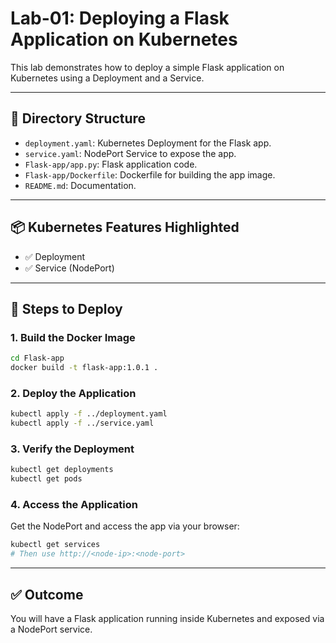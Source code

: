 # Lab-01: Deploying a Flask Application on Kubernetes

This lab demonstrates how to deploy a simple Flask application on Kubernetes using a Deployment and a Service.

---

## 📁 Directory Structure

- `deployment.yaml`: Kubernetes Deployment for the Flask app.
- `service.yaml`: NodePort Service to expose the app.
- `Flask-app/app.py`: Flask application code.
- `Flask-app/Dockerfile`: Dockerfile for building the app image.
- `README.md`: Documentation.

---

## 📦 Kubernetes Features Highlighted

- ✅ Deployment
- ✅ Service (NodePort)

---

## 🚀 Steps to Deploy

### 1. Build the Docker Image

```bash
cd Flask-app
docker build -t flask-app:1.0.1 .
```

### 2. Deploy the Application

```bash
kubectl apply -f ../deployment.yaml
kubectl apply -f ../service.yaml
```

### 3. Verify the Deployment

```bash
kubectl get deployments
kubectl get pods
```

### 4. Access the Application

Get the NodePort and access the app via your browser:

```bash
kubectl get services
# Then use http://<node-ip>:<node-port>
```

---

## ✅ Outcome

You will have a Flask application running inside Kubernetes and exposed via a NodePort service.

